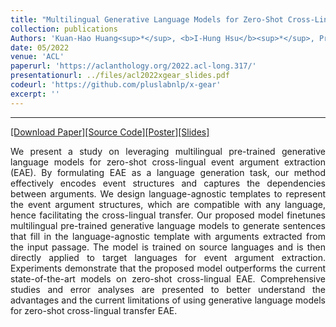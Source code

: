 ```yaml
---
title: "Multilingual Generative Language Models for Zero-Shot Cross-Lingual Event Argument Extraction"
collection: publications
Authors: 'Kuan-Hao Huang<sup>*</sup>, <b>I-Hung Hsu</b><sup>*</sup>, Prem Natarajan, Kai-Wei Chang, Nanyun Peng.'
date: 05/2022
venue: 'ACL'
paperurl: 'https://aclanthology.org/2022.acl-long.317/'
presentationurl: ../files/acl2022xgear_slides.pdf
codeurl: 'https://github.com/pluslabnlp/x-gear'
excerpt: ''
---
```

---
<a href='https://aclanthology.org/2022.acl-long.317/' target="_blank">[Download Paper]</a><a href='https://github.com/pluslabnlp/x-gear' target="_blank">[Source Code]</a><a href='../../files/acl2022xgear_poster.pdf' target="_blank">[Poster]</a><a href='../../files/acl2022xgear_slides.pdf' target="_blank">[Slides]</a>

<p align="justify">
We present a study on leveraging multilingual pre-trained generative language models for zero-shot cross-lingual event argument extraction (EAE). By formulating EAE as a language generation task, our method effectively encodes event structures and captures the dependencies between arguments. We design language-agnostic templates to represent the event argument structures, which are compatible with any language, hence facilitating the cross-lingual transfer. Our proposed model finetunes multilingual pre-trained generative language models to generate sentences that fill in the language-agnostic template with arguments extracted from the input passage. The model is trained on source languages and is then directly applied to target languages for event argument extraction. Experiments demonstrate that the proposed model outperforms the current state-of-the-art models on zero-shot cross-lingual EAE. Comprehensive studies and error analyses are presented to better understand the advantages and the current limitations of using generative language models for zero-shot cross-lingual transfer EAE.
</p>